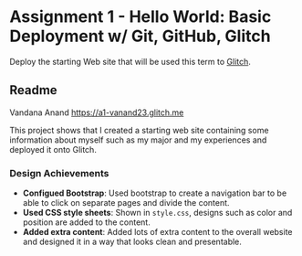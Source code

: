 Assignment 1 - Hello World: Basic Deployment w/ Git, GitHub, Glitch
===

Deploy the starting Web site that will be used this term to [Glitch](http://www.glitch.com/). 

Readme 
---

Vandana Anand
https://a1-vanand23.glitch.me

This project shows that I created a starting web site containing some information about myself such as my major and my experiences and deployed it onto Glitch. 

### Design Achievements
- **Configued Bootstrap**: Used bootstrap to create a navigation bar to be able to click on separate pages and divide the content.
- **Used CSS style sheets**: Shown in `style.css`, designs such as color and position are added to the content.
- **Added extra content**: Added lots of extra content to the overall website and designed it in a way that looks clean and presentable.


